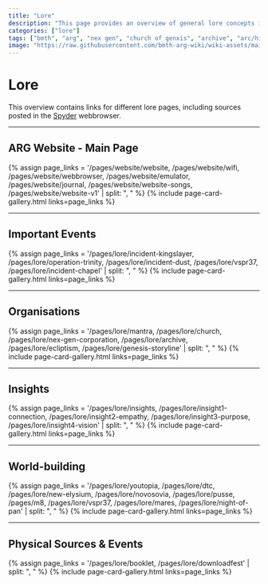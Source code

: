 ```yaml
---
title: "Lore"
description: "This page provides an overview of general lore concepts in the ARG."
categories: ["lore"]
tags: ["bmth", "arg", "nex gen", "church of genxis", "archive", "arc/hive", "mantra", "cult", "youtopia"]
image: "https://raw.githubusercontent.com/bmth-arg-wiki/wiki-assets/main/lore/lore-300x300.png"
---
```


# Lore 

This overview contains links for different lore pages, including sources posted in the [Spyder](../website/webbrowser) webbrowser.

***

## ARG Website - Main Page

{% assign page_links = '/pages/website/website, /pages/website/wifi, /pages/website/webbrowser, /pages/website/emulator, /pages/website/journal, /pages/website/website-songs, /pages/website/website-v1' | split: ", " %}
{% include page-card-gallery.html links=page_links %}

***

## Important Events

{% assign page_links = '/pages/lore/incident-kingslayer, /pages/lore/operation-trinity, /pages/lore/incident-dust, /pages/lore/vspr37, /pages/lore/incident-chapel' | split: ", " %}
{% include page-card-gallery.html links=page_links %}

***

## Organisations

{% assign page_links = '/pages/lore/mantra, /pages/lore/church, /pages/lore/nex-gen-corporation, /pages/lore/archive, /pages/lore/ecliptism, /pages/lore/genesis-storyline' | split: ", " %}
{% include page-card-gallery.html links=page_links %}

***

## Insights

{% assign page_links = '/pages/lore/insights, /pages/lore/insight1-connection, /pages/lore/insight2-empathy, /pages/lore/insight3-purpose, /pages/lore/insight4-vision' | split: ", " %}
{% include page-card-gallery.html links=page_links %}

***

## World-building

{% assign page_links = '/pages/lore/youtopia, /pages/lore/dtc, /pages/lore/new-elysium, /pages/lore/novosovia, /pages/lore/pusse, /pages/m8, /pages/lore/vspr37, /pages/lore/mares, /pages/lore/night-of-pan' | split: ", " %}
{% include page-card-gallery.html links=page_links %}

***

## Physical Sources & Events

{% assign page_links = '/pages/lore/booklet, /pages/lore/downloadfest' | split: ", " %}
{% include page-card-gallery.html links=page_links %}